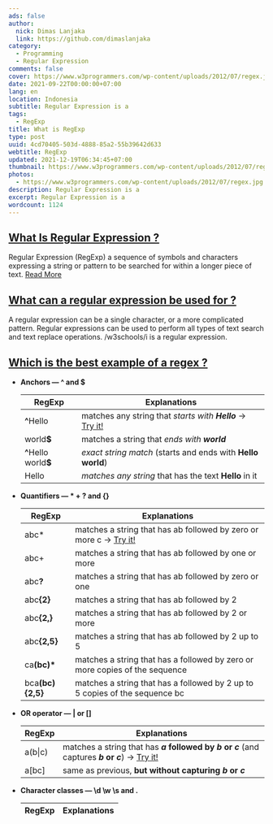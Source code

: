 ```yaml
---
ads: false
author:
  nick: Dimas Lanjaka
  link: https://github.com/dimaslanjaka
category:
  - Programming
  - Regular Expression
comments: false
cover: https://www.w3programmers.com/wp-content/uploads/2012/07/regex.jpg
date: 2021-09-22T00:00:00+07:00
lang: en
location: Indonesia
subtitle: Regular Expression is a
tags:
  - RegExp
title: What is RegExp
type: post
uuid: 4cd70405-503d-4888-85a2-55b39642d633
webtitle: RegExp
updated: 2021-12-19T06:34:45+07:00
thumbnail: https://www.w3programmers.com/wp-content/uploads/2012/07/regex.jpg
photos:
  - https://www.w3programmers.com/wp-content/uploads/2012/07/regex.jpg
description: Regular Expression is a
excerpt: Regular Expression is a
wordcount: 1124
---
```



<h2 id="what-is-regular-expression" tabindex="-1"><a class="header-anchor" href="#what-is-regular-expression">What Is Regular Expression ?</a></h2>
<p>Regular Expression (RegExp) a sequence of symbols and characters expressing a string or pattern to be searched for within a longer piece of text. <a href="https://en.wikipedia.org/wiki/Regular_expression">Read More</a></p>
<h2 id="what-can-a-regular-expression-be-used-for" tabindex="-1"><a class="header-anchor" href="#what-can-a-regular-expression-be-used-for">What can a regular expression be used for ?</a></h2>
<p>A regular expression can be a single character, or a more complicated pattern. Regular expressions can be used to perform all types of text search and text replace operations. /w3schools/i is a regular expression.</p>
<h2 id="which-is-the-best-example-of-a-regex" tabindex="-1"><a class="header-anchor" href="#which-is-the-best-example-of-a-regex">Which is the best example of a regex ?</a></h2>
<ul>
<li>
<p><strong>Anchors — ^ and $</strong></p>
<table>
<thead>
<tr>
<th>RegExp</th>
<th>Explanations</th>
</tr>
</thead>
<tbody>
<tr>
<td><b>^</b>Hello</td>
<td>matches any string that <em>starts with <strong>Hello</strong></em> -&gt;  <a href="https://regex101.com/r/cO8lqs/2">Try it!</a></td>
</tr>
<tr>
<td>world<b>$</b></td>
<td>matches a string that <em>ends with <strong>world</strong></em></td>
</tr>
<tr>
<td><b>^</b>Hello world<b>$</b></td>
<td><em>exact string match</em> (starts and ends with <strong>Hello world</strong>)</td>
</tr>
<tr>
<td>Hello</td>
<td><em>matches any string</em> that has the text <strong>Hello</strong> in it</td>
</tr>
</tbody>
</table>
</li>
<li>
<p><strong>Quantifiers — * + ? and {}</strong></p>
<table>
<thead>
<tr>
<th>RegExp</th>
<th>Explanations</th>
</tr>
</thead>
<tbody>
<tr>
<td>abc*</td>
<td>matches a string that has ab followed by zero or more c -&gt;  <a href="https://regex101.com/r/cO8lqs/1">Try it!</a></td>
</tr>
<tr>
<td>abc+</td>
<td>matches a string that has ab followed by one or more</td>
</tr>
<tr>
<td>abc<b>?</b></td>
<td>matches a string that has ab followed by zero or one</td>
</tr>
<tr>
<td>abc<b>{2}</b></td>
<td>matches a string that has ab followed by 2</td>
</tr>
<tr>
<td>abc<b>{2,}</b></td>
<td>matches a string that has ab followed by 2 or more</td>
</tr>
<tr>
<td>abc<b>{2,5}</b></td>
<td>matches a string that has ab followed by 2 up to 5</td>
</tr>
<tr>
<td>ca<b>(bc)*</b></td>
<td>matches a string that has a followed by zero or more copies of the sequence</td>
</tr>
<tr>
<td>bca<b>(bc){2,5}</b></td>
<td>matches a string that has a followed by 2 up to 5 copies of the sequence bc</td>
</tr>
</tbody>
</table>
</li>
<li>
<p><strong>OR operator — | or []</strong></p>
<table>
<thead>
<tr>
<th>RegExp</th>
<th>Explanations</th>
</tr>
</thead>
<tbody>
<tr>
<td>a(b|c)</td>
<td>matches a string that has <strong><em>a</em> followed by <em>b</em> or <em>c</em></strong> (and captures <strong><em>b</em> or <em>c</em></strong>) -&gt; <a href="https://regex101.com/r/cO8lqs/3">Try it!</a></td>
</tr>
<tr>
<td>a[bc]</td>
<td>same as previous, <strong>but without capturing <em>b</em> or <em>c</em></strong></td>
</tr>
</tbody>
</table>
</li>
<li>
<p><strong>Character classes — \d \w \s and .</strong></p>
<table>
<thead>
<tr>
<th>RegExp</th>
<th>Explanations</th>
</tr>
</thead>
</table>
</li>
</ul>
